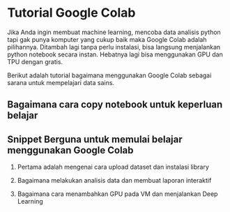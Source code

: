 # Tutorial Google Colab
Jika Anda ingin membuat machine learning, mencoba data analisis python tapi gak punya komputer yang cukup baik maka Google Colab adalah pilihannya. Ditambah lagi tanpa perlu instalasi, bisa langsung menjalankan python notebook secara instan. Hebatnya lagi bisa menggunakan GPU dan TPU dengan gratis. 

Berikut adalah tutorial bagaimana menggunakan Google Colab sebagai sarana untuk mempelajari data sains. 

## Bagaimana cara copy notebook untuk keperluan belajar

## Snippet Berguna untuk memulai belajar menggunakan Google Colab

1. Pertama adalah mengenai cara upload dataset dan instalasi library

2. Bagaimana melakukan analisis data dan membuat laporan interaktif 

3. Bagaimana cara menambahkan GPU pada VM dan menjalankan Deep Learning
